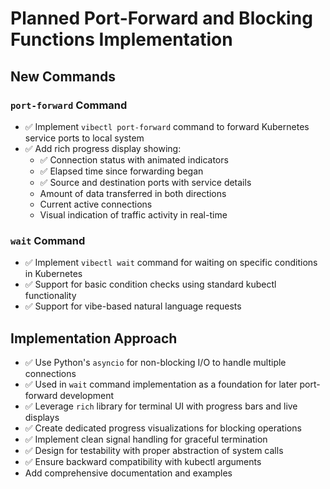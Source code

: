 # Planned Port-Forward and Blocking Functions Implementation

## New Commands

### `port-forward` Command

- ✅ Implement `vibectl port-forward` command to forward Kubernetes service ports to local system
- ✅ Add rich progress display showing:
  - ✅ Connection status with animated indicators
  - ✅ Elapsed time since forwarding began
  - ✅ Source and destination ports with service details
  - Amount of data transferred in both directions
  - Current active connections
  - Visual indication of traffic activity in real-time

### `wait` Command

- ✅ Implement `vibectl wait` command for waiting on specific conditions in Kubernetes
- ✅ Support for basic condition checks using standard kubectl functionality
- ✅ Support for vibe-based natural language requests

## Implementation Approach

- ✅ Use Python's `asyncio` for non-blocking I/O to handle multiple connections
- ✅ Used in `wait` command implementation as a foundation for later port-forward development
- ✅ Leverage `rich` library for terminal UI with progress bars and live displays
- ✅ Create dedicated progress visualizations for blocking operations
- ✅ Implement clean signal handling for graceful termination
- ✅ Design for testability with proper abstraction of system calls
- ✅ Ensure backward compatibility with kubectl arguments
- Add comprehensive documentation and examples
